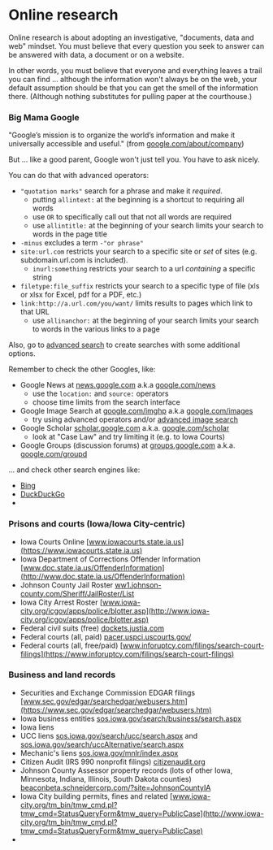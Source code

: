 # Online research

Online research is about adopting an investigative, "documents, data and web" mindset. 
You must believe that every question you seek to answer can be answered
with data, a document or on a website. 

In other words, you must believe that everyone and everything leaves a trail you can find ...
although the information won't always be on the web, your default assumption should be that 
you can get the smell of the information there. (Although nothing substitutes for pulling 
paper at the courthouse.)

### Big Mama Google

"Google’s mission is to organize the world’s information and make it universally accessible and useful." (from [google.com/about/company](https://www.google.com/about/company/))

But ... like a good parent, Google won't just tell you. You have to ask nicely.

You can do that with advanced operators:
+ `"quotation marks"` search for a phrase and make it _required_.
  + putting `allintext:` at the beginning is a shortcut to requiring all words 
  + use `OR` to specifically call out that not all words are required
  + use `allintitle:` at the beginning of your search limits your search to words in the page title
+ `-minus` excludes a term `-"or phrase"`
+ `site:url.com` restricts your search to a specific site or _set_ of sites (e.g. subdomain.url.com is included).
  + `inurl:something` restricts your search to a url _containing_ a specific string 
+ `filetype:file_suffix` restricts your search to a specific type of file (xls or xlsx for Excel, pdf for a PDF, etc.)
+ `link:http://a.url.com/you/want/` limits results to pages which link to that URL
  + use `allinanchor:` at the beginning of your search limits your search to words in the various links to a page

Also, go to [advanced search](https://www.google.com/advanced_search) to create searches with some additional options.

Remember to check the other Googles, like:
+ Google News at [news.google.com](http://news.google.com/) a.k.a [google.com/news](http://google.com/news)
  + use the `location:` and `source:` operators
  + choose time limits from the search interface
+ Google Image Search at [google.com/imghp](http://google.com/imghp) a.k.a [google.com/images](http://google.com/images)
  + try using advanced operators and/or [advanced image search](https://www.google.com/advanced_image_search) 
+ Google Scholar [scholar.google.com](http://scholar.google.com/) a.k.a. [google.com/scholar](http://google.com/scholar)
  + look at "Case Law" and try limiting it (e.g. to Iowa Courts)
+ Google Groups (discussion forums) at [groups.google.com](https://groups.google.com/) a.k.a. [google.com/groupd](http://google.com/groups)

... and check other search engines like:
+ [Bing](http://bing.com)
+ [DuckDuckGo](http://duckduckgo.com)
+ 


### Prisons and courts (Iowa/Iowa City-centric)
+ Iowa Courts Online [www.iowacourts.state.ia.us](https://www.iowacourts.state.ia.us)
+ Iowa Department of Corrections Offender Information [www.doc.state.ia.us/OffenderInformation](http://www.doc.state.ia.us/OffenderInformation)
+ Johnson County Jail Roster [ww1.johnson-county.com/Sheriff/JailRoster/List](https://ww1.johnson-county.com/Sheriff/JailRoster/List)
+ Iowa City Arrest Roster [www.iowa-city.org/icgov/apps/police/blotter.asp](http://www.iowa-city.org/icgov/apps/police/blotter.asp)
+ Federal civil suits (free) [dockets.justia.com](https://dockets.justia.com)
+ Federal courts (all, paid) [pacer.uspci.uscourts.gov/](http://pacer.uspci.uscourts.gov/)
+ Federal courts (all, free/paid) [www.inforuptcy.com/filings/search-court-filings](https://www.inforuptcy.com/filings/search-court-filings)

### Business and land records
+ Securities and Exchange Commission EDGAR filings [www.sec.gov/edgar/searchedgar/webusers.htm](https://www.sec.gov/edgar/searchedgar/webusers.htm)
+ Iowa business entities [sos.iowa.gov/search/business/search.aspx](https://sos.iowa.gov/search/business/search.aspx)
+ Iowa liens 
 + UCC liens [sos.iowa.gov/search/ucc/search.aspx](https://sos.iowa.gov/search/ucc/search.aspx) and [sos.iowa.gov/search/uccAlternative/search.aspx](https://sos.iowa.gov/search/uccAlternative/search.aspx)
 + Mechanic's liens [sos.iowa.gov/mnlr/index.aspx](https://sos.iowa.gov/mnlr/index.aspx)
+ Citizen Audit (IRS 990 nonprofit filings) [citizenaudit.org](https://www.citizenaudit.org) 
+ Johnson County Assessor property records (lots of other Iowa, Minnesota, Indiana, Illinois, South Dakota counties) [beaconbeta.schneidercorp.com/?site=JohnsonCountyIA](https://beaconbeta.schneidercorp.com/?site=JohnsonCountyIA)
+ Iowa City building permits, fines and related [www.iowa-city.org/tm_bin/tmw_cmd.pl?tmw_cmd=StatusQueryForm&tmw_query=PublicCase](http://www.iowa-city.org/tm_bin/tmw_cmd.pl?tmw_cmd=StatusQueryForm&tmw_query=PublicCase)
+ 
 
